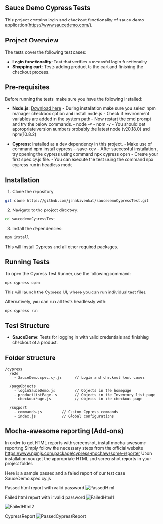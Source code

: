
## Sauce Demo Cypress Tests

This project contains login and checkout functionality of sauce demo application(https://www.saucedemo.com/).

## Project Overview

The tests cover the following test cases:
- **Login functionality**: Test that verifies successful login functionality.
- **Shopping cart**: Tests adding product to the cart and finishing the checkout process.

## Pre-requisites

Before running the tests, make sure you have the following installed:
- **Node.js**: [Download here](https://nodejs.org/)
             - During installation make sure you select npm manager checkbox option and install node.js
             - Check if environment variables are added in the system path 
             - Now restart the cmd prompt and try the below commands.
             - node -v
             - npm -v
             - You should get appropriate version numbers probably the latest node (v20.18.0) and npm(10.8.2)

- **Cypress**: Installed as a dev dependency in this project.
             - Make use of command npm install cypress --save-dev
             - After successful installation , try opening the cypress using command npx cypress open 
             - Create your first spec.cy.js file.
             - You can execute the test using the command npx cypress run in headless mode

## Installation

1. Clone the repository:

```bash
git clone https://github.com/janakivenkat/saucedemoCypressTest.git
```

2. Navigate to the project directory:

```bash
cd saucedemoCypressTest
```

3. Install the dependencies:

```bash
npm install
```

This will install Cypress and all other required packages.

## Running Tests

To open the Cypress Test Runner, use the following command:

```bash
npx cypress open
```

This will launch the Cypress UI, where you can run individual test files.

Alternatively, you can run all tests headlessly with:

```bash
npx cypress run
```

## Test Structure

- **SauceDemo**: Tests for logging in with valid credentials and finishing checkout of a product.

## Folder Structure

```
/cypress
  /e2e
    - SauceDemo.spec.cy.js      // Login and checkout test cases
  
  /pageObjects
    - loginSauceDemo.js         // Objects in the homepage
    - productListPage.js        // Objects in the Inventory list page
    - checkoutPage.js           // Objects in the checkout page

  /support
    - commands.js         // Custom Cypress commands
    - index.js            // Global configurations
```
## Mocha-awesome reporting (Add-ons)
In order to get HTML reports with screenshot, install mocha-awesome reporting 
Simply follow the necessary steps from the official website https://www.npmjs.com/package/cypress-mochawesome-reporter
Upon installation you get the appropriate HTML and screenshot reports in your project folder.

Here is a sample passed and a failed report of our test case SauceDemo.spec.cy.js

Passed html report with valid password 
![PassedHtml](https://github.com/user-attachments/assets/0d6c6894-be51-4092-99bd-a1e51e50274d)

Failed html report with invalid password
![FailedHtml1](https://github.com/user-attachments/assets/817ed533-4f8b-4bed-91e1-4b470e30512f)

![FailedHtml2](https://github.com/user-attachments/assets/ef1f552f-d3c8-4bcf-999b-826c39118609)

CypressReport
![PassedCypressReport](https://github.com/user-attachments/assets/4882b7a3-d735-4452-b75f-e42c06fceac7)


